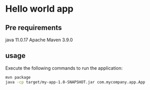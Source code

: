 # Hello world app

## Pre requirements

java 11.0.17
Apache Maven 3.9.0

## usage

Execute the following commands to run the application:
```bash
mvn package
java -cp target/my-app-1.0-SNAPSHOT.jar com.mycompany.app.App 
```
